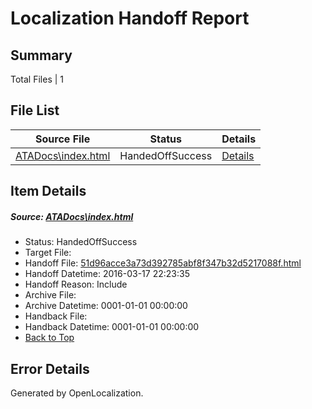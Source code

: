 # <a name='report-top'></a> Localization Handoff Report

## Summary
 Total Files | 1

## File List
 Source File | Status | Details 
 ----------- | ------ | ------- 
 [ATADocs\index.html](https://github.com/Microsoft/ATADocs-pr/blob/6e2493f4a3bd81da63e2501f92e79a6f3048f912/ATADocs/index.html) | HandedOffSuccess | [Details](#51d96acce3a73d392785abf8f347b32d5217088f122)

## Item Details
##### <a name='51d96acce3a73d392785abf8f347b32d5217088f122'></a> Source: [ATADocs\index.html](https://github.com/Microsoft/ATADocs-pr/blob/6e2493f4a3bd81da63e2501f92e79a6f3048f912/ATADocs/index.html)
* Status: HandedOffSuccess
* Target File: 
* Handoff File: [51d96acce3a73d392785abf8f347b32d5217088f.html](https://github.com/Microsoft/EM.handoff/blob/f95f59741c8ef4317383d387973f0f97d2c0cc6a/ol-handoff/Microsoft/ATADocs-pr.fr-fr/master/51d96acce3a73d392785abf8f347b32d5217088f.html)
* Handoff Datetime: 2016-03-17 22:23:35
* Handoff Reason: Include
* Archive File: 
* Archive Datetime: 0001-01-01 00:00:00
* Handback File: 
* Handback Datetime: 0001-01-01 00:00:00
* [Back to Top](#report-top)


## Error Details

Generated by OpenLocalization.
